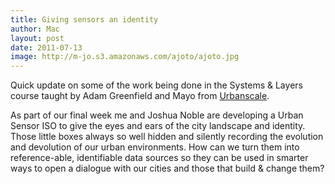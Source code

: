```yaml
---
title: Giving sensors an identity
author: Mac
layout: post
date: 2011-07-13
image: http://m-jo.s3.amazonaws.com/ajoto/ajoto.jpg
---
```


Quick update on some of the work being done in the Systems & Layers course taught by Adam Greenfield and Mayo from [Urbanscale][1]. 

As part of our final week me and Joshua Noble are developing a Urban Sensor ISO to give the eyes and ears of the city landscape and identity. Those little boxes always so well hidden and silently recording the evolution and devolution of our urban environments. How can we turn them into reference-able, identifiable data sources so they can be used in smarter ways to open a dialogue with our cities and those that build & change them?

 [1]: http://urbanscale.org